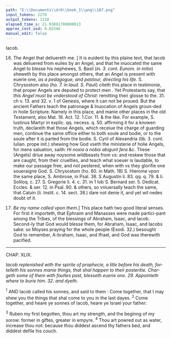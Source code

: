 ```yaml
---
path: "E:\\Documents\\drb\\book_1\\png\\167.png"
input_tokens: 2270
output_tokens: 1110
elapsed_time_s: 21.93891700000013
approx_cost_usd: 0.02346
manual_edit: false
---
```

Iacob.

16. The Angel that deliuereth me. ] It is euident by this plaine text, that Iacob was deliuered from euiles by an Angel, and that he inuocated the same Angel to blesse his nephewes, S. Basil (*in. 3. cont. Eunom. in initio*) sheweth by this place amongst others, that an Angel is present with euerie one, *as a pedagogue, and pastour, directing his life*. S. Chrysostom also (*ho. 7. in laud. S. Pauli*) citeth this place in testimonie, that proper Angels are deputed to protect men . Yet Protestants say, that *this Angel must be vnderstood of Christ*: remitting their glosse to the. 31. ch v. 13. and 32. v. 1 of Genesis, where it can not be proued. But the ancient Fathers teach the patronage & Inuocation of Angels groun-ded in holie Scripture. Namely in this place, and manie other places in the old Testament, also Mat. 18. Act. 12. 1.Cor. 11. & the like. For example, S. Iustinus Martyr in explic. qq. necess. q. 50. affirming it for a knowen truth, declareth that those Angels, which receiue the charge of guarding men, continue the same office either to both soule and bodie, or to the soule after it is parted from the bodie. S. Cyril of Alexandria (lib. 3. cont. Iulian. prope init.) shewing how God vseth the ministerie of holie Angels, for mens saluation, saith: *Hi noxia a nobis abigunt fera* &c. These (Angels) driue away noysome wildbeasts from vs: and reskew those that are caught, from their cruelties, and teach what soeuer is laudable, to make our passage free, and not pestered, when with vs they glorifie one soueraigne God. S. Chrysostom (ho. 60. in Math. 18) S. Hierome vpon the same place, S. Ambrose, in Psal. 38. S Augustin li. 83. qq. q. 79. & li. Soliloq. c. 27. S. Gregorie li. 4. c. 31. in 1 Iob S. Bernard ser. 5. Dedicat. Eccles. & ser. 12. in Psal. 90. & others, so vniuersally teach the same, that Caluin (li. Instit. c. 14. sect. 38.) dare not denie it, and yet wil nedes doubt of it.

16. *Be my name called vpon them*.] This place hath two good literal senses. For first it importeth, that Ephraim and Manasses were made partici-pant among the Tribes, of the blessings of Abraham, Isaac, and Iacob. Second-ly that God would blesse them, for Abraham, Isaac, and Iacobs sake: so Moyses praying for the whole people (Exodi. 32.) besought God to remember, A-braham, Isaac, and Ifrael, and God was therewith pacified.

<hr>

CHAP. XLIX.

*Iacob replenished with the spirite of prophecie, a litle before his death, for-telleth his sonnes manie things, that shal happen to their posteritie. Char-geth some of them with faultes past, blesseth euerie one. 29. Appointeth where to burie him. 32. and dyeth.*

<sup>1</sup> AND Iacob called his sonnes, and said to them : Come together, that I may shew you the things that shal come to you in the last dayes. <sup>2</sup> Come together, and heare ye sonnes of Iacob, heare ye Israel your father:

<sup>3</sup> Ruben my first begotten, thou art my strength, and the beginng of my sorow: former in giftes, greater in empyre. <sup>4</sup> Thou art powred out as water, increase thou not: because thou diddest ascend thy fathers bed, and diddest defile his couch.

[^1]: These are predictions and blessings. S. Amb. li. de Benedict. Patriar.

[^2]: A prophecie not an impre-cation. S. Aug. li. 16 c 12. cont. Faust.